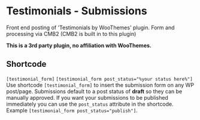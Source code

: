 # Testimonials - Submissions
Front end posting of 'Testimonials by WooThemes' plugin. Form and processing via CMB2 (CMB2 is built in to this plugin)

**This is a 3rd party plugin, no affiliation with WooThemes.**

## Shortcode
`[testimonial_form]`
`[testimonial_form post_status="%your status here%"]`
Use shortcode `[testimonial_form]` to insert the submission form on any WP post/page. Submissions default to a post status of **draft** so they can be manually approved. If you want your submissions to be published immediately you can use the `post_status` attribute in the shortcode. Example `[testimonial_form post_status="publish"]`.
